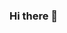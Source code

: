 ### Hi there 👋

<!--
**RyzRdy/RyzRdy** is a ✨ _special_ ✨ repository because its `README.md` (this file) appears on your GitHub profile.

Here are some ideas to get you started:

-
-
-
- 
-
- 
-
-
-->
